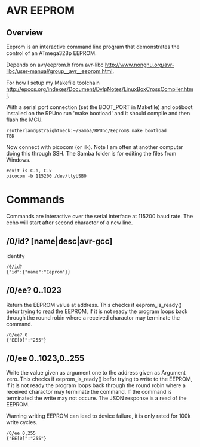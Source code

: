 # AVR EEPROM

## Overview

Eeprom is an interactive command line program that demonstrates the control of an ATmega328p EEPROM.

Depends on avr/eeprom.h from avr-libc <http://www.nongnu.org/avr-libc/user-manual/group__avr__eeprom.html>.

For how I setup my Makefile toolchain <http://epccs.org/indexes/Document/DvlpNotes/LinuxBoxCrossCompiler.html>.

With a serial port connection (set the BOOT_PORT in Makefile) and optiboot installed on the RPUno run 'make bootload' and it should compile and then flash the MCU.

``` 
rsutherland@straightneck:~/Samba/RPUno/Eeprom$ make bootload
TBD
``` 

Now connect with picocom (or ilk). Note I am often at another computer doing this through SSH. The Samba folder is for editing the files from Windows.


``` 
#exit is C-a, C-x
picocom -b 115200 /dev/ttyUSB0
``` 

# Commands

Commands are interactive over the serial interface at 115200 baud rate. The echo will start after second charactor of a new line. 

## /0/id? [name|desc|avr-gcc]

identify 

``` 
/0/id?
{"id":{"name":"Eeprom"}}
```

##  /0/ee? 0..1023

Return the EEPROM value at address. This checks if eeprom_is_ready() befor trying to read the EEPROM, if it is not ready the program loops back through the round robin where a received charactor may terminate the command. 

``` 
/0/ee? 0
{"EE[0]":"255"}
```

##  /0/ee 0..1023,0..255

Write the value given as argument one to the address given as Argument zero. This checks if eeprom_is_ready() befor trying to write to the EEPROM, if it is not ready the program loops back through the round robin where a received charactor may terminate the command. If the command is terminated the write may not occure. The JSON response is a read of the EEPROM. 

Warning writing EEPROM can lead to device failure, it is only rated for 100k write cycles.

``` 
/0/ee 0,255
{"EE[0]":"255"}
```